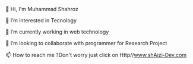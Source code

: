 👋 Hi, I'm Muhammad Shahroz

👀 I’m interested in Tecnology

🌱 I’m currently working in web technology

💞️ I’m looking to collaborate with programmer for Research Project

📫 How to reach me ?Don't worry just click on Http//www.shAizi-Dev.com

<!--
**shAizi-Dev/shAizi-Dev** is a ✨ _special_ ✨ repository because its `README.md` (this file) appears on your GitHub profile.

Here are some ideas to get you started:

- 🔭 I’m currently working on ...
- 🌱 I’m currently learning ...
- 👯 I’m looking to collaborate on ...
- 🤔 I’m looking for help with ...
- 💬 Ask me about ...
- 📫 How to reach me: ...
- 😄 Pronouns: ...
- ⚡ Fun fact: ...
-->
